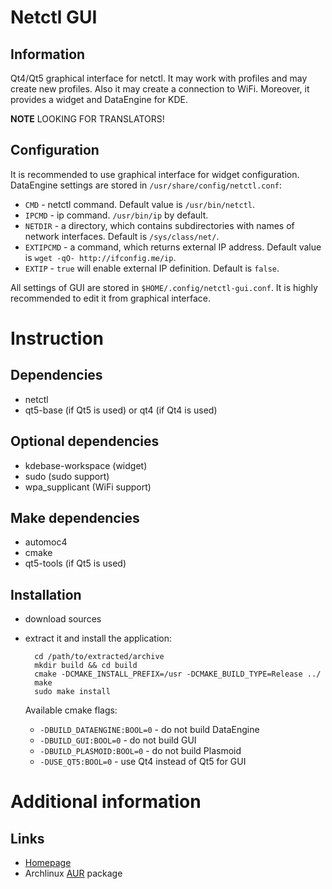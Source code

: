 Netctl GUI
==========

Information
-----------
Qt4/Qt5 graphical interface for netctl. It may work with profiles and may create new profiles. Also it may create a connection to WiFi. Moreover, it provides a widget and DataEngine for KDE.

**NOTE** LOOKING FOR TRANSLATORS!

Configuration
-------------
It is recommended to use graphical interface for widget configuration. DataEngine settings are stored in `/usr/share/config/netctl.conf`:

* `CMD` - netctl command. Default value is `/usr/bin/netctl`.
* `IPCMD` - ip command. `/usr/bin/ip` by default.
* `NETDIR` - a directory, which contains subdirectories with names of network interfaces. Default is `/sys/class/net/`.
* `EXTIPCMD` - a command, which returns external IP address. Default value is `wget -qO- http://ifconfig.me/ip`.
* `EXTIP` - `true` will enable external IP definition. Default is `false`.

All settings of GUI are stored in `$HOME/.config/netctl-gui.conf`. It is highly recommended to edit it from graphical interface.

Instruction
===========

Dependencies
------------
* netctl
* qt5-base (if Qt5 is used) or qt4 (if Qt4 is used)

Optional dependencies
---------------------
* kdebase-workspace (widget)
* sudo (sudo support)
* wpa_supplicant (WiFi support)

Make dependencies
-----------------
* automoc4
* cmake
* qt5-tools (if Qt5 is used)

Installation
------------
* download sources
* extract it and install the application:

        cd /path/to/extracted/archive
        mkdir build && cd build
        cmake -DCMAKE_INSTALL_PREFIX=/usr -DCMAKE_BUILD_TYPE=Release ../
        make
        sudo make install

  Available cmake flags:

  * `-DBUILD_DATAENGINE:BOOL=0` - do not build DataEngine
  * `-DBUILD_GUI:BOOL=0` - do not build GUI
  * `-DBUILD_PLASMOID:BOOL=0` - do not build Plasmoid
  * `-DUSE_QT5:BOOL=0` - use Qt4 instead of Qt5 for GUI

Additional information
======================

Links
-----
* [Homepage](http://arcanis.name/projects/netctl-gui)
* Archlinux [AUR](https://aur.archlinux.org/packages/netctl-gui) package
